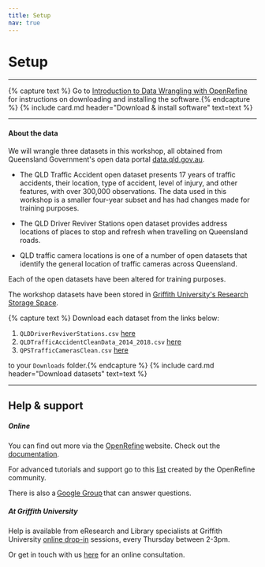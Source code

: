 ```yaml
---
title: Setup
nav: true
---
```

# Setup

-----
{% capture text %}
Go to [Introduction to Data Wrangling with OpenRefine](https://griffithunilibrary.github.io/intro-data-wrangle/content/0-setup.html) for instructions on downloading and installing the software.{% endcapture %}
{% include card.md header="Download & install software" text=text %}

-----
#### About the data

We will wrangle three datasets in this workshop, all obtained from Queensland Government's open data portal [data.qld.gov.au](data.qld.gov.au). 

- The QLD Traffic Accident open dataset presents 17 years of traffic accidents, their location, type of accident, level of injury, and other features, with over 300,000 observations.  The data used in this workshop is a smaller four-year subset and has had changes made for training purposes. 

- The QLD Driver Reviver Stations open dataset provides address locations of places to stop and refresh when travelling on Queensland roads. 

- QLD traffic camera locations is one of a number of open datasets that identify the general location of traffic cameras across Queensland. 

Each of the open datasets have been altered for training purposes. 

The workshop datasets have been stored in [Griffith University's Research Storage Space](https://research-storage.griffith.edu.au/).  

{% capture text %}
Download each dataset from the links below:

1. `QLDDriverReviverStations.csv` [here](https://research-storage.griffith.edu.au/owncloud/index.php/s/UMsrDiZlyHRyFpr)
2. `QLDTrafficAccidentCleanData_2014_2018.csv` [here](https://research-storage.griffith.edu.au/owncloud/index.php/s/kITNLGNOnQxNtxB)
3. `QPSTrafficCamerasClean.csv` [here](https://research-storage.griffith.edu.au/owncloud/index.php/s/MNzgOVpVb0d0W5u)

to your `Downloads` folder.{% endcapture %}
{% include card.md header="Download datasets" text=text %}

-----

## Help & support

##### Online

You can find out more via the [OpenRefine](http://openrefine.org) website.  Check out the [documentation](http://openrefine.org/documentation.html).

For advanced tutorials and support go to this [list](https://github.com/OpenRefine/OpenRefine/wiki/External-Resources) created by the OpenRefine community.

There is also a [Google Group](https://groups.google.com/forum/#!forum/openrefine) that can answer questions.

##### At Griffith University

Help is available from eResearch and Library specialists at Griffith University [online drop-in](https://www.griffith.edu.au/library/research-publishing/online-drop-in-sessions) sessions, every Thursday between 2-3pm.

Or get in touch with us [here](https://intranet.secure.griffith.edu.au/library/forms/help) for an online consultation.
